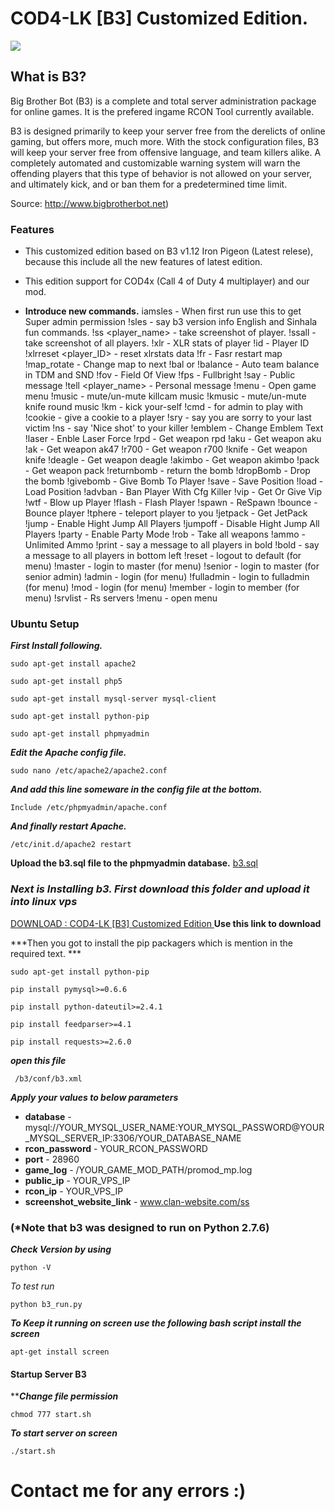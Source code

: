 # COD4-LK [B3] Customized Edition.

![](https://github.com/dulkith/cod4/blob/master/images/bigbrotherbot-logo.png?raw=true)
## What is B3?​

Big Brother Bot (B3) is a complete and total server administration package for online games. It is the prefered ingame RCON Tool currently available.

B3 is designed primarily to keep your server free from the derelicts of online gaming, but offers more, much more. With the stock configuration files, B3 will keep your server free from offensive language, and team killers alike. A completely automated and customizable warning system will warn the offending players that this type of behavior is not allowed on your server, and ultimately kick, and or ban them for a predetermined time limit.

Source: http://www.bigbrotherbot.net)

### Features

- This customized edition based on B3 v1.12 Iron Pigeon (Latest relese), because this include all the new features of latest edition.
- This edition support for COD4x (Call 4 of Duty 4 multiplayer) and our mod.

- **Introduce new commands.**
iamsles - When first run use this to get Super admin permission 
!sles - say b3 version info
English and Sinhala fun commands. 
!ss <player_name> - take screenshot of player.
!ssall  - take screenshot of all players.
!xlr - XLR stats of player
!id - Player ID
!xlrreset <player_ID> - reset xlrstats data
!fr - Fasr restart map
!map_rotate - Change map to next
!bal or !balance - Auto team balance in TDM and SND
!fov - Field Of View
!fps - Fullbright
!say <message> - Public message
!tell <message> <player_name> - Personal message
!menu - Open game menu
!music - mute/un-mute killcam music
!kmusic - mute/un-mute knife round music
!km - kick your-self
!cmd - for admin to play with
!cookie - give a cookie to a player
!sry - say you are sorry to your last victim
!ns - say 'Nice shot' to your killer
!emblem - Change Emblem Text
!laser - Enble Laser Force
!rpd - Get weapon rpd
!aku - Get weapon aku
!ak - Get weapon ak47
!r700 - Get weapon r700
!knife - Get weapon knife
!deagle - Get weapon deagle
!akimbo - Get weapon akimbo
!pack - Get weapon pack
!returnbomb - return the bomb
!dropBomb - Drop the bomb
!givebomb - Give Bomb To Player
!save - Save Position
!load - Load Position
!advban - Ban Player With Cfg Killer
!vip - Get Or Give Vip
!wtf - Blow up Player
!flash - Flash Player
!spawn - ReSpawn
!bounce - Bounce player
!tphere - teleport player to you
!jetpack - Get JetPack
!jump - Enable Hight Jump All Players
!jumpoff - Disable Hight Jump All Players
!party - Enable Party Mode
!rob - Take all weapons
!ammo - Unlimited Ammo
!print - say a message to all players in bold
!bold - say a message to all players in bottom left
!reset - logout to default (for menu)
!master - login to master (for menu)
!senior - login to master (for senior admin)
!admin - login (for menu)
!fulladmin - login to fulladmin (for menu)
!mod - login (for menu)
!member - login to member (for menu)
!srvlist - Rs servers
!menu - open menu
### Ubuntu Setup

***First Install following.***

`sudo apt-get install apache2`

`sudo apt-get install php5`

`sudo apt-get install mysql-server mysql-client`

`sudo apt-get install python-pip`

`sudo apt-get install phpmyadmin`

 
***Edit the Apache config file.***

`sudo nano /etc/apache2/apache2.conf`


***And add this line someware in the config file at the bottom.***

`Include /etc/phpmyadmin/apache.conf`


***And finally restart Apache.***

`/etc/init.d/apache2 restart`


**Upload the b3.sql file to the phpmyadmin database.** 
[b3.sql](https://github.com/dulkith/cod4/blob/master/b3_custom_edition/b3/sql/mysql/b3.sql "b3.sql")

### *Next is Installing b3. First download this folder and  upload it into linux vps*
[DOWNLOAD : COD4-LK [B3] Customized Edition ](https://minhaskamal.github.io/DownGit/#/home?url=https://github.com/dulkith/cod4/tree/master/b3_custom_edition "DOWNLOAD ")
**Use this link to download** 

***Then you got to install the pip packagers which is mention in the required text. ***

`sudo apt-get install python-pip`

`pip install pymysql>=0.6.6`

`pip install python-dateutil>=2.4.1`

`pip install feedparser>=4.1`

`pip install requests>=2.6.0`


***open this file***

` /b3/conf/b3.xml`

***Apply your values to below parameters***

- **database** - mysql://YOUR_MYSQL_USER_NAME:YOUR_MYSQL_PASSWORD@YOUR_MYSQL_SERVER_IP:3306/YOUR_DATABASE_NAME
- **rcon_password** - YOUR_RCON_PASSWORD
- **port** - 28960
- **game_log** - /YOUR_GAME_MOD_PATH/promod_mp.log
- **public_ip** - YOUR_VPS_IP
- **rcon_ip** - YOUR_VPS_IP
- **screenshot_website_link** - www.clan-website.com/ss

### (*Note that b3 was designed to run on Python 2.7.6)
***Check Version by using***

`python -V`


*To test run*

`python b3_run.py`


***To Keep it running on screen  use the following bash script
install the screen***

`apt-get install screen`


#### Startup Server B3

*****Change file permission***

`chmod 777 start.sh`


***To start server on screen***

`./start.sh`


# Contact me for any errors :)
